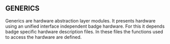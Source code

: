 ## GENERICS

Generics are hardware abstraction layer modules. It presents hardware using an unified interface independent badge hardware. For this it depends badge specific hardware description files. In these files the functions used to access the hardware are defined. 